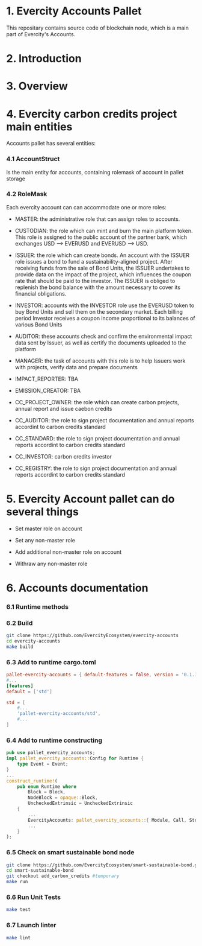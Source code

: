 # 1. Evercity Accounts Pallet

This repositary contains source code of blockchain node, which is a main part of Evercity's Accounts.

# 2. Introduction

# 3. Overview

# 4. Evercity carbon credits project main entities

Accounts pallet has several entities: 

### 4.1 AccountStruct 

Is the main entity for accounts, containing rolemask of account in pallet storage

### 4.2 RoleMask 

Each evercity account can can accommodate one or more roles:

- MASTER: the administrative role that can assign roles to accounts.

- CUSTODIAN: the role which can mint and burn the main platform token. This role is assigned to the public account of the partner bank, which exchanges USD --> EVERUSD and EVERUSD --> USD.
- ISSUER: the role which can create bonds. An account with the ISSUER role issues a bond to fund a sustainability-aligned project. After receiving funds from the sale of Bond Units, the ISSUER undertakes to provide data on the impact of the project, which influences the coupon rate that should be paid to the investor. The ISSUER is obliged to replenish the bond balance with the amount necessary to cover its financial obligations.
- INVESTOR: accounts with the INVESTOR role use the EVERUSD token to buy Bond Units and sell them on the secondary market. Each billing period Investor receives a coupon income proportional to its balances of various Bond Units
- AUDITOR: these accounts check and confirm the environmental impact data sent by Issuer, as well as certify the documents uploaded to the platform
- MANAGER: the task of accounts with this role is to help Issuers work with projects, verify data and prepare documents
- IMPACT_REPORTER: TBA
- EMISSION_CREATOR: TBA

- CC_PROJECT_OWNER: the role which can create carbon projects, annual report and issue caebon credits
- CC_AUDITOR: the role to sign project documentation and annual reports accordint to carbon credits standard
- CC_STANDARD: the role to sign project documentation and annual reports accordint to carbon credits standard
- CC_INVESTOR: carbon credits investor
- CC_REGISTRY: the role to sign project documentation and annual reports accordint to carbon credits standard


# 5. Evercity Account pallet can do several things

- Set master role on account

- Set any non-master role

- Add additional non-master role on account

- Withraw any non-master role

# 6. Accounts documentation

### 6.1 Runtime methods

<!-- Methods of pallet-evercity are described in Rust documentation [here](http://51.15.47.43/doc/pallet_evercity/) [TEMP] -->

### 6.2 Build

```bash
git clone https://github.com/EvercityEcosystem/evercity-accounts
cd evercity-accounts
make build
```
### 6.3 Add to runtime cargo.toml

```toml
pallet-evercity-accounts = { default-features = false, version = '0.1.7', git = 'https://github.com/EvercityEcosystem/evercity-accounts' }
#...
[features]
default = ['std']

std = [
    #...
    'pallet-evercity-accounts/std',
    #...
]
```

### 6.4 Add to runtime constructing

```rust
pub use pallet_evercity_accounts;
impl pallet_evercity_accounts::Config for Runtime {
    type Event = Event;
}
...
construct_runtime!(
    pub enum Runtime where
        Block = Block,
        NodeBlock = opaque::Block,
        UncheckedExtrinsic = UncheckedExtrinsic
    {
        ...
        EvercityAccounts: pallet_evercity_accounts::{ Module, Call, Storage, Config<T>, Event<T>},
        ...
    }
);
```

### 6.5 Check on smart sustainable bond node

```bash
git clone https://github.com/EvercityEcosystem/smart-sustainable-bond.git
cd smart-sustainable-bond
git checkout add_carbon_credits #temporary
make run
```

### 6.6 Run Unit Tests

```bash
make test
```

### 6.7 Launch linter

```bash
make lint
```